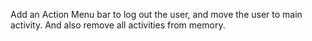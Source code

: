 Add an Action Menu bar to log out the user, and move the user to main activity. And also remove all activities 
from memory.
